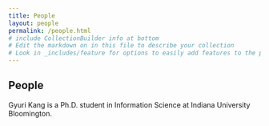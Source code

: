 ```yaml
---
title: People
layout: people
permalink: /people.html
# include CollectionBuilder info at bottom
# Edit the markdown on in this file to describe your collection
# Look in _includes/feature for options to easily add features to the page
---
```


## People
Gyuri Kang is a Ph.D. student in Information Science at Indiana University Bloomington.
